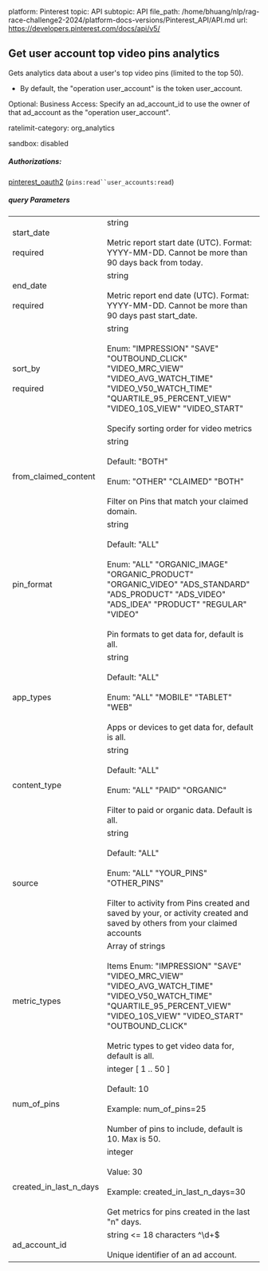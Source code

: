 platform: Pinterest
topic: API
subtopic: API
file_path: /home/bhuang/nlp/rag-race-challenge2-2024/platform-docs-versions/Pinterest_API/API.md
url: https://developers.pinterest.com/docs/api/v5/


## [](#operation/user_account/analytics/top_video_pins)Get user account top video pins analytics

Gets analytics data about a user's top video pins (limited to the top 50).

* By default, the "operation user\_account" is the token user\_account.

Optional: Business Access: Specify an ad\_account\_id to use the owner of that ad\_account as the "operation user\_account".

ratelimit-category: org\_analytics

sandbox: disabled

##### Authorizations:

[pinterest\_oauth2](#section/Authentication/pinterest_oauth2) (`pins:read``user_accounts:read`)

##### query Parameters

|     |     |
| --- | --- |
| start\_date<br><br>required | string <date><br><br>Metric report start date (UTC). Format: YYYY-MM-DD. Cannot be more than 90 days back from today. |
| end\_date<br><br>required | string <date><br><br>Metric report end date (UTC). Format: YYYY-MM-DD. Cannot be more than 90 days past start\_date. |
| sort\_by<br><br>required | string<br><br>Enum: "IMPRESSION" "SAVE" "OUTBOUND\_CLICK" "VIDEO\_MRC\_VIEW" "VIDEO\_AVG\_WATCH\_TIME" "VIDEO\_V50\_WATCH\_TIME" "QUARTILE\_95\_PERCENT\_VIEW" "VIDEO\_10S\_VIEW" "VIDEO\_START"<br><br>Specify sorting order for video metrics |
| from\_claimed\_content | string<br><br>Default: "BOTH"<br><br>Enum: "OTHER" "CLAIMED" "BOTH"<br><br>Filter on Pins that match your claimed domain. |
| pin\_format | string<br><br>Default: "ALL"<br><br>Enum: "ALL" "ORGANIC\_IMAGE" "ORGANIC\_PRODUCT" "ORGANIC\_VIDEO" "ADS\_STANDARD" "ADS\_PRODUCT" "ADS\_VIDEO" "ADS\_IDEA" "PRODUCT" "REGULAR" "VIDEO"<br><br>Pin formats to get data for, default is all. |
| app\_types | string<br><br>Default: "ALL"<br><br>Enum: "ALL" "MOBILE" "TABLET" "WEB"<br><br>Apps or devices to get data for, default is all. |
| content\_type | string<br><br>Default: "ALL"<br><br>Enum: "ALL" "PAID" "ORGANIC"<br><br>Filter to paid or organic data. Default is all. |
| source | string<br><br>Default: "ALL"<br><br>Enum: "ALL" "YOUR\_PINS" "OTHER\_PINS"<br><br>Filter to activity from Pins created and saved by your, or activity created and saved by others from your claimed accounts |
| metric\_types | Array of strings<br><br>Items Enum: "IMPRESSION" "SAVE" "VIDEO\_MRC\_VIEW" "VIDEO\_AVG\_WATCH\_TIME" "VIDEO\_V50\_WATCH\_TIME" "QUARTILE\_95\_PERCENT\_VIEW" "VIDEO\_10S\_VIEW" "VIDEO\_START" "OUTBOUND\_CLICK"<br><br>Metric types to get video data for, default is all. |
| num\_of\_pins | integer \[ 1 .. 50 \]<br><br>Default: 10<br><br>Example: num\_of\_pins=25<br><br>Number of pins to include, default is 10. Max is 50. |
| created\_in\_last\_n\_days | integer<br><br>Value: 30<br><br>Example: created\_in\_last\_n\_days=30<br><br>Get metrics for pins created in the last "n" days. |
| ad\_account\_id | string <= 18 characters ^\\d+$<br><br>Unique identifier of an ad account. |
